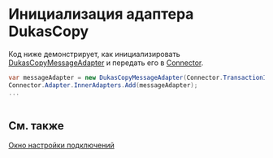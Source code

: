 # Инициализация адаптера DukasCopy

Код ниже демонстрирует, как инициализировать [DukasCopyMessageAdapter](xref:StockSharp.DukasCopy.DukasCopyMessageAdapter) и передать его в [Connector](xref:StockSharp.Algo.Connector).

```cs
var messageAdapter = new DukasCopyMessageAdapter(Connector.TransactionIdGenerator);
Connector.Adapter.InnerAdapters.Add(messageAdapter);
...	
							
```

## См. также

[Окно настройки подключений](../../../graphical_user_interface/connection_settings_window.md)
